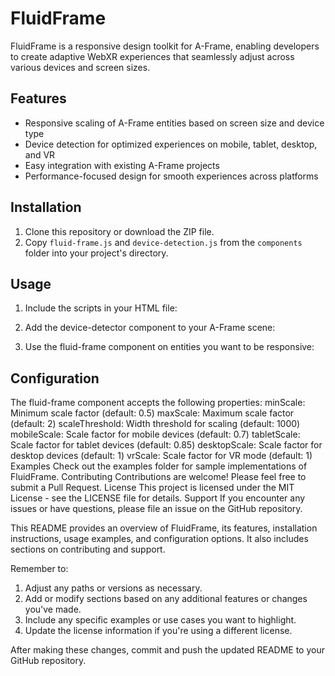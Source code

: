 # FluidFrame

FluidFrame is a responsive design toolkit for A-Frame, enabling developers to create adaptive WebXR experiences that seamlessly adjust across various devices and screen sizes.

## Features

- Responsive scaling of A-Frame entities based on screen size and device type
- Device detection for optimized experiences on mobile, tablet, desktop, and VR
- Easy integration with existing A-Frame projects
- Performance-focused design for smooth experiences across platforms

## Installation

1. Clone this repository or download the ZIP file.
2. Copy `fluid-frame.js` and `device-detection.js` from the `components` folder into your project's directory.

## Usage

1. Include the scripts in your HTML file:

<script src="https://aframe.io/releases/1.2.0/aframe.min.js"></script>
<script src="path/to/device-detection.js"></script>
<script src="path/to/fluid-frame.js"></script> 

2. Add the device-detector component to your A-Frame scene:
   
 <a-scene device-detector>
  <!-- Your scene content -->
</a-scene>

3. Use the fluid-frame component on entities you want to be responsive:
   
<a-box fluid-frame="minScale: 0.5; maxScale: 2; scaleThreshold: 1000" position="0 1.5 -3" color="#4CC3D9"></a-box>

## Configuration

The fluid-frame component accepts the following properties:
minScale: Minimum scale factor (default: 0.5)
maxScale: Maximum scale factor (default: 2)
scaleThreshold: Width threshold for scaling (default: 1000)
mobileScale: Scale factor for mobile devices (default: 0.7)
tabletScale: Scale factor for tablet devices (default: 0.85)
desktopScale: Scale factor for desktop devices (default: 1)
vrScale: Scale factor for VR mode (default: 1)
Examples
Check out the examples folder for sample implementations of FluidFrame.
Contributing
Contributions are welcome! Please feel free to submit a Pull Request.
License
This project is licensed under the MIT License - see the LICENSE file for details.
Support
If you encounter any issues or have questions, please file an issue on the GitHub repository.


This README provides an overview of FluidFrame, its features, installation instructions, usage examples, and configuration options. It also includes sections on contributing and support.

Remember to:
1. Adjust any paths or versions as necessary.
2. Add or modify sections based on any additional features or changes you've made.
3. Include any specific examples or use cases you want to highlight.
4. Update the license information if you're using a different license.

After making these changes, commit and push the updated README to your GitHub repository.
